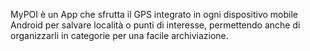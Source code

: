 MyPOI è un App che sfrutta il GPS integrato in ogni dispositivo mobile Android per salvare località o punti di interesse, permettendo anche di organizzarli in categorie per una facile archiviazione.
